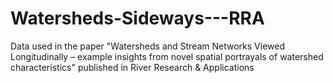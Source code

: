 # Watersheds-Sideways---RRA
Data used in the paper "Watersheds and Stream Networks Viewed Longitudinally – example insights from novel spatial portrayals of watershed characteristics" published in River Research &amp; Applications
